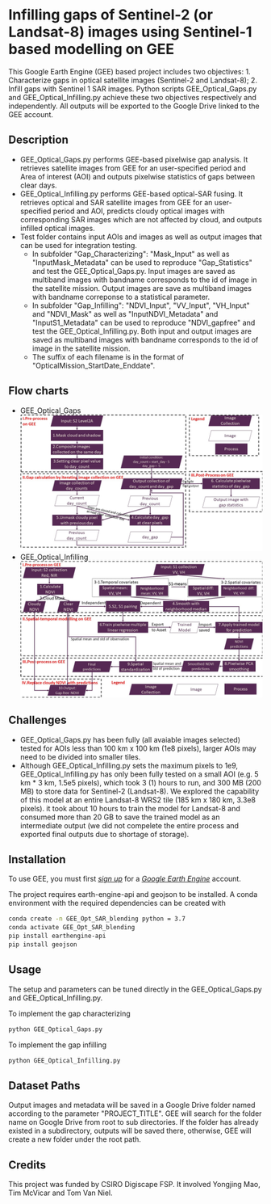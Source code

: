 # Infilling gaps of Sentinel-2 (or Landsat-8) images using Sentinel-1 based modelling on GEE
This Google Earth Engine (GEE) based project includes two objectives: 1. Characterize gaps in optical satellite images (Sentinel-2 and Landsat-8); 2. Infill gaps with Sentinel 1 SAR images.
Python scripts GEE_Optical_Gaps.py and GEE_Optical_Infilling.py achieve these two objectives respectively and independently. 
All outputs will be exported to the Google Drive linked to the GEE account.
## Description
- GEE_Optical_Gaps.py performs GEE-based pixelwise gap analysis. It retrieves satellite images from GEE for an user-specified period and Area of interest (AOI) and outputs pixelwise statistics of gaps between clear days.
- GEE_Optical_Infilling.py performs GEE-based optical-SAR fusing. It retrieves optical and SAR satellite images from GEE for an user-specified period and AOI, predicts cloudy optical images with corresponding SAR images which are not affected by cloud, and outputs infilled optical images.
- Test folder contains input AOIs and images as well as output images that can be used for integration testing. 
  - In subfolder "Gap_Characterizing": "Mask_Input" as well as "InputMask_Metadata" can be used to reproduce "Gap_Statistics" and test the GEE_Optical_Gaps.py.
  Input images are saved as multiband images with bandname corresponds to the id of image in the satellite mission. Output images are save as multiband images with bandname correponse
  to a statistical parameter.
  - In subfolder "Gap_Infilling": "NDVI_Input", "VV_Input", "VH_Input" and "NDVI_Mask" as well as "InputNDVI_Metadata" and "InputS1_Metadata" can be used to reproduce "NDVI_gapfree" and
test the GEE_Optical_Infilling.py. Both input and output images are saved as multiband images with bandname corresponds to the id of image in the satellite mission. 
  - The suffix of each filename is in the format of "OpticalMission_StartDate_Enddate".
## Flow charts
- GEE_Optical_Gaps
![GEE_Optical_Gaps](FlowChart/GEE_Optical_Gaps.jpg)
- GEE_Optical_Infilling
![GEE_Optical_Infilling](FlowChart/GEE_Optical_Infilling.jpg)
## Challenges
- GEE_Optical_Gaps.py has been fully (all avaiable images selected) tested for AOIs less than 100 km x 100 km (1e8 pixels),
larger AOIs may need to be divided into smaller tiles.
- Although GEE_Optical_Infilling.py sets the maximum pixels to 1e9, GEE_Optical_Infilling.py has only been fully tested on a small AOI (e.g. 5 km * 3 km, 1.5e5 pixels), 
which took 3 (1) hours to run, and 300 MB (200 MB) to store data for Sentinel-2 (Landsat-8). 
We explored the capability of this model at an entire Landsat-8 WRS2 tile (185 km x 180 km, 3.3e8 pixels). 
it took about 10 hours to train the model for Landsat-8 and consumed more than 20 GB to save the trained model as an intermediate output
(we did not compelete the entire process and exported final outputs due to shortage of storage).
## Installation
To use GEE, you must first *[sign up](https://earthengine.google.com/signup/)* for a *[Google Earth Engine](https://earthengine.google.com/)* account.

The project requires earth-engine-api and geojson to be installed.
A conda environment with the required dependencies can be created with
```bash
conda create -n GEE_Opt_SAR_blending python = 3.7
conda activate GEE_Opt_SAR_blending
pip install earthengine-api
pip install geojson
```
## Usage
The setup and parameters can be tuned directly in the GEE_Optical_Gaps.py and GEE_Optical_Infilling.py.

To implement the gap characterizing
```bash
python GEE_Optical_Gaps.py
```

To implement the gap infilling
```bash
python GEE_Optical_Infilling.py
```
## Dataset Paths
Output images and metadata will be saved in a Google Drive folder named according to the parameter "PROJECT_TITLE". 
GEE will search for the folder name on Google Drive from root to sub directories.
If the folder has already existed in a subdirectory, outputs will be saved there, 
otherwise, GEE will create a new folder under the root path.
## Credits
This project was funded by CSIRO Digiscape FSP. It involved Yongjing Mao, Tim McVicar and Tom Van Niel.



